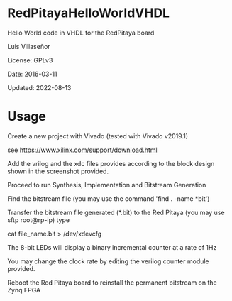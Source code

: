 # RedPitayaHelloWorldVHDL
Hello World code in VHDL for the RedPitaya board

Luis Villaseñor

License: GPLv3

Date: 2016-03-11

Updated: 2022-08-13



# Usage

Create a new project with Vivado (tested with Vivado v2019.1) 

see https://www.xilinx.com/support/download.html

Add the vrilog and the xdc files provides according to the block design shown in the screenshot provided. 

Proceed to run Synthesis, Implementation and Bitstream Generation

Find the bitstream file (you may use the command 'find . -name *bit')

Transfer the bitstream file generated (*.bit)  to the Red Pitaya (you may use sftp root@rp-ip) type

cat file_name.bit > /dev/xdevcfg

The 8-bit LEDs will display a binary incremental counter at a rate of 1Hz

You may change the clock rate by editing the verilog counter module provided.

Reboot the Red Pitaya board to reinstall the permanent bitstream on the Zynq FPGA

